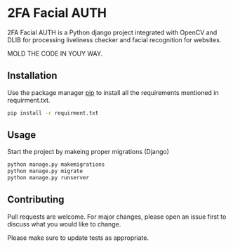# 2FA Facial AUTH

2FA Facial AUTH is a Python django project integrated with OpenCV and DLIB for processing liveliness checker and facial recognition for websites.

MOLD THE CODE IN YOUY WAY.

## Installation

Use the package manager [pip](https://pip.pypa.io/en/stable/) to install all the requirements mentioned in requirment.txt.

```bash
pip install -r requirment.txt
```

## Usage

Start the project by makeing proper migrations (Django)

```python
python manage.py makemigrations
python manage.py migrate
python manage.py runserver
```

## Contributing
Pull requests are welcome. For major changes, please open an issue first to discuss what you would like to change.

Please make sure to update tests as appropriate.
